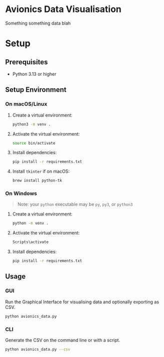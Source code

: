 # Avionics Data Visualisation

Something something data blah

# Setup

## Prerequisites
- Python 3.13 or higher

## Setup Environment

### On macOS/Linux
1. Create a virtual environment:
	```bash
	python3 -m venv .
	```
2. Activate the virtual environment:
	```bash
	source bin/activate
	```
3. Install dependencies:
	```bash
	pip install -r requirements.txt
	```
4. Install `tkinter` if on macOS:
	```bash
	brew install python-tk
	```

### On Windows
> Note: your `python` executable may be `py`, `py3`, or `python3`
1. Create a virtual environment:
	```cmd
	python -m venv .
	```
2. Activate the virtual environment:
	```cmd
	Scripts\activate
	```
3. Install dependencies:
	```cmd
	pip install -r requirements.txt
	```

## Usage

### GUI
Run the Graphical Interface for visualising data and optionally exporting as CSV.
```bash
python avionics_data.py
```

### CLI
Generate the CSV on the command line or with a script.
```bash
python avionics_data.py --csv
```